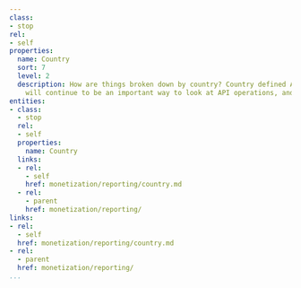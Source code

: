 ```yaml
---
class:
- stop
rel:
- self
properties:
  name: Country
  sort: 7
  level: 2
  description: How are things broken down by country? Country defined API operations
    will continue to be an important way to look at API operations, and value generated.
entities:
- class:
  - stop
  rel:
  - self
  properties:
    name: Country
  links:
  - rel:
    - self
    href: monetization/reporting/country.md
  - rel:
    - parent
    href: monetization/reporting/
links:
- rel:
  - self
  href: monetization/reporting/country.md
- rel:
  - parent
  href: monetization/reporting/
...
```

